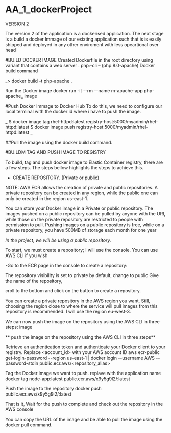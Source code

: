 # AA_1_dockerProject

VERSION 2

The version 2 of the application is a dockerised application. The next stage is a build a docker Immage of our exixting application such that is is easily shipped and deployed in any other enviroment with less opeartional over head

#BUILD DOCKER IMAGE Created Dockerfile in the root directory using variant that contains a web server . php:-cli – (php:8.0-apache) Docker build command

_> docker build -t php-apache .

Run the Docker image docker run -it --rm --name m-apache-app php-apache_ image

#Push Docker Immage to Docker Hub To do this, we need to configure our local terminal with the docker id where i have to push the image.

_ $ docker image tag rhel-httpd:latest registry-host:5000/myadmin/rhel-httpd:latest $ docker image push registry-host:5000/myadmin/rhel-httpd:latest _

##Pull the image using the docker build command.

#BUILDM TAG AND PUSH IMAGE TO REGISTRY

To build, tag and push docker image to Elastic Container registry, there are a few steps. The steps bellow highlights the steps to achieve this.

- CREATE REPOSITORY. (Private or public)

NOTE: AWS ECR allows the creation of private and public repositories. A private repository can be created in any region, while the public one can only be created in the region us-east-1.

You can store your Docker image in a Private or public repository. The images pushed on a public repository can be pulled by anyone with the URI, while those on the private repository are restricted to people with permission to pull. Pushing images on a public repository is free, while on a private repository, you have 500MB of storage each month for one year

_In the project, we will be using a public repository._

To start, we must create a repository; I will use the console. You can use AWS CLI if you wish

-Go to the ECR page in the console to create a repository:

The repository visibility is set to private by default, change to public Give the name of the repository,

croll to the bottom and click on the button to create a repository.

You can create a private repository in the AWS region you want. Still, choosing the region close to where the service will pull images from this repository is recommended. I will use the region eu-west-3.

We can now push the image on the repository using the AWS CLI in three steps: image

** push the image on the repository using the AWS CLI in three steps**

Retrieve an authentication token and authenticate your Docker client to your registry. Replace <account_id> with your AWS account ID aws ecr-public get-login-password --region us-east-1 | docker login --username AWS --password-stdin public.ecr.aws/<repository_alias>

Tag the Docker image we want to push. replave with the application name docker tag node-app:latest public.ecr.aws/x9y5g9l2/:latest

Push the image to the repository docker push public.ecr.aws/x9y5g9l2/:latest

That is it, Wait for the push to complete and check out the repository in the AWS console

You can copy the URL of the image and be able to pull the image using the docker pull command.
